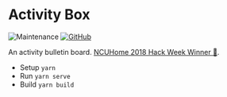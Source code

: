# Activity Box

![Maintenance](https://img.shields.io/maintenance/no/2019.svg?style=for-the-badge)
[![GitHub](https://img.shields.io/github/license/kidonng/box.svg?style=for-the-badge)](./LICENSE)

An activity bulletin board. [NCUHome 2018 Hack Week Winner 👑](../../tree/archive).

- Setup `yarn`
- Run `yarn serve`
- Build `yarn build`

